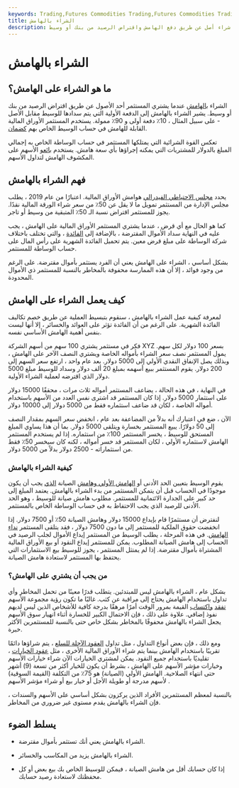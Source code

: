 ```yaml
---
keywords: Trading,Futures Commodities Trading,Futures Commodities Trading Strategy and Education,Futures and Commodities Trading,Strategy and Education
title: الشراء بالهامش
description: الشراء بالهامش هو شراء أصل عن طريق دفع الهامش واقتراض الرصيد من بنك أو وسيط.
---
```


# الشراء بالهامش
## ما هو الشراء على الهامش؟

الشراء [بالهامش](/margin) عندما يشتري المستثمر أحد الأصول عن طريق اقتراض الرصيد من بنك أو وسيط. يشير الشراء بالهامش إلى الدفعة الأولية التي يتم سدادها للوسيط مقابل الأصل - على سبيل المثال ، 10٪ دفعة أولى و 90٪ ممولة. يستخدم المستثمر الأوراق المالية القابلة للهامش في حساب الوسيط الخاص بهم [كضمان](/collateral).

تعكس القوة الشرائية التي يمتلكها المستثمر في حساب الوساطة الخاص به إجمالي المبلغ بالدولار للمشتريات التي يمكنه إجراؤها بأي سعة هامش. يستخدم [بائعو](/shortselling) الأسهم على المكشوف الهامش لتداول الأسهم.

## فهم الشراء بالهامش

يحدد [مجلس الاحتياطي الفيدرالي](/frb) هوامش الأوراق المالية. اعتبارًا من عام 2019 ، يطلب مجلس الإدارة من المستثمر تمويل ما لا يقل عن 50٪ من سعر شراء الورقة المالية نقدًا. يجوز للمستثمر اقتراض نسبة الـ 50٪ المتبقية من وسيط أو تاجر.

كما هو الحال مع أي قرض ، عندما يشتري المستثمر الأوراق المالية على الهامش ، يجب عليه في النهاية سداد الأموال المقترضة ، بالإضافة إلى [الفائدة](/interest) ، والتي تختلف باختلاف شركة الوساطة على مبلغ قرض معين. يتم تحميل الفائدة الشهرية على رأس المال على حساب الوساطة للمستثمر.

بشكل أساسي ، الشراء على الهامش يعني أن الفرد يستثمر بأموال مقترضة. على الرغم من وجود فوائد ، إلا أن هذه الممارسة محفوفة بالمخاطر بالنسبة للمستثمر ذي الأموال المحدودة.

## كيف يعمل الشراء على الهامش

لمعرفة كيفية عمل الشراء بالهامش ، سنقوم بتبسيط العملية عن طريق خصم تكاليف الفائدة الشهرية. على الرغم من أن الفائدة تؤثر على العوائد والخسائر ، إلا أنها ليست بنفس أهمية الهامش الأساسي نفسه.

فكر في مستثمر يشتري 100 سهم من أسهم الشركة XYZ بسعر 100 دولار لكل سهم. يمول المستثمر نصف سعر الشراء بأمواله الخاصة ويشتري النصف الآخر على الهامش ، وبذلك يصل الإنفاق النقدي الأولي إلى 5000 دولار. بعد عام واحد ، ارتفع سعر السهم إلى 200 دولار. يقوم المستثمر ببيع أسهمه بمبلغ 20 ألف دولار وسداد للوسيط مبلغ 5000 دولار الذي اقترضه لعملية الشراء الأولية.

في النهاية ، في هذه الحالة ، يضاعف المستثمر أمواله ثلاث مرات ، محققًا 15000 دولار على استثمار 5000 دولار. إذا كان المستثمر قد اشترى نفس العدد من الأسهم باستخدام أمواله الخاصة ، لكان قد ضاعف استثماره فقط من 5000 دولار إلى 10000 دولار.

الآن ، ضع في اعتبارك أنه بدلاً من المضاعفة بعد عام ، انخفض سعر السهم بمقدار النصف إلى 50 دولارًا. يبيع المستثمر بخسارة ويتلقى 5000 دولار. بما أن هذا يساوي المبلغ المستحق للوسيط ، يخسر المستثمر 100٪ من استثماره. إذا لم يستخدم المستثمر الهامش لاستثماره الأولي ، لكان المستثمر قد خسر أمواله ، لكنه كان سيخسر 50٪ فقط من استثماراته - 2500 دولار بدلاً من 5000 دولار.

### كيفية الشراء بالهامش

يقوم الوسيط بتعيين الحد الأدنى أو [الهامش الأولي وهامش](/initialmargin) الصيانة [الذي](/maintenancemargin) يجب أن يكون موجودًا في الحساب قبل أن يتمكن المستثمر من بدء الشراء بالهامش. يعتمد المبلغ إلى حد كبير على الجدارة الائتمانية للمستثمر. مطلوب هامش صيانة للوسيط ، وهو الحد الأدنى للرصيد الذي يجب الاحتفاظ به في حساب الوساطة الخاص بالمستثمر.

لنفترض أن مستثمرًا قام بإيداع 15000 دولار وهامش الصيانة 50٪ أو 7500 دولار. إذا انخفضت حقوق الملكية للمستثمر إلى ما دون 7500 دولار ، فقد يتلقى المستثمر [نداء الهامش](/margincall). في هذه المرحلة ، يطلب الوسيط من المستثمر إيداع الأموال لجلب الرصيد في الحساب إلى هامش الصيانة المطلوب. يمكن للمستثمر إيداع النقود أو بيع الأوراق المالية المشتراة بأموال مقترضة. إذا لم يمتثل المستثمر ، يجوز للوسيط بيع الاستثمارات التي يحتفظ بها المستثمر لاستعادة هامش الصيانة.

### من يجب أن يشتري على الهامش؟

بشكل عام ، الشراء بالهامش ليس للمبتدئين. يتطلب قدرًا معينًا من تحمل المخاطر وأي تداول باستخدام الهامش يحتاج إلى مراقبة عن كثب. غالبًا ما تكون رؤية مجموعة الأسهم [تفقد](/portfolio) [واكتساب](/portfolio) القيمة بمرور الوقت أمرًا مرهقًا بدرجة كافية للأشخاص الذين ليس لديهم نفوذ إضافي. علاوة على ذلك ، فإن الاحتمال الكبير للخسارة أثناء انهيار سوق الأسهم يجعل الشراء بالهامش محفوفًا بالمخاطر بشكل خاص حتى بالنسبة للمستثمرين الأكثر خبرة.

ومع ذلك ، فإن بعض أنواع التداول ، مثل تداول [العقود الآجلة للسلع](/commodityfuturescontract) ، يتم شراؤها دائمًا تقريبًا باستخدام الهامش بينما يتم شراء الأوراق المالية الأخرى ، مثل [عقود الخيارات](/optionscontract) ، تقليديًا باستخدام جميع النقود. يمكن لمشتري الخيارات الآن شراء خيارات الأسهم وخيارات مؤشر الأسهم على الهامش ، بشرط أن يكون للخيار أكثر من تسعة (9) أشهر حتى انتهاء الصلاحية. الهامش الأولي (الصيانة) هو 75٪ من التكلفة (القيمة السوقية) لأسهم مدرجة أو طويلة الأجل أو خيار بيع أو شراء مؤشر الأسهم .

بالنسبة لمعظم المستثمرين الأفراد الذين يركزون بشكل أساسي على الأسهم والسندات ، فإن الشراء بالهامش يقدم مستوى غير ضروري من المخاطر.

## يسلط الضوء

- الشراء بالهامش يعني أنك تستثمر بأموال مقترضة.

- الشراء بالهامش يزيد من المكاسب والخسائر.

- إذا كان حسابك أقل من هامش الصيانة ، فيمكن للوسيط الخاص بك بيع بعض أو كل محفظتك لاستعادة رصيد حسابك.

